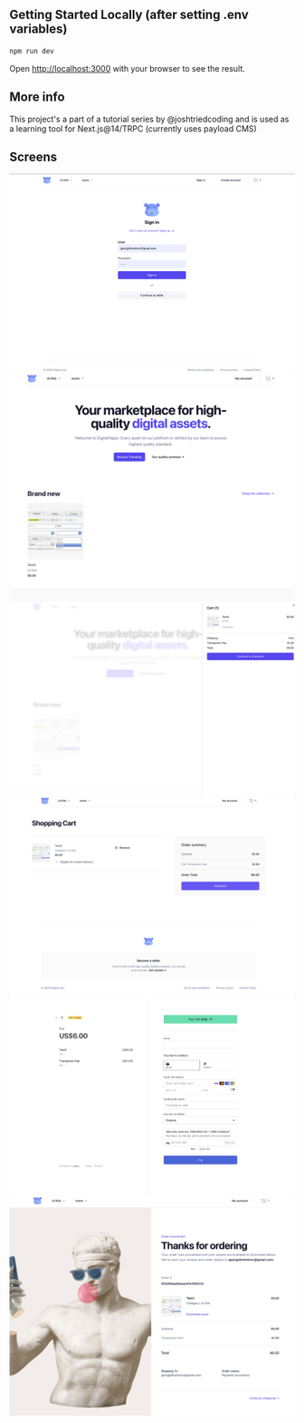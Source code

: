 ## Getting Started Locally (after setting .env variables)

```bash
npm run dev
```

Open [http://localhost:3000](http://localhost:3000) with your browser to see the result.

## More info

This project's a part of a tutorial series by @joshtriedcoding and is used as a learning tool for Next.js@14/TRPC (currently uses payload CMS)

## Screens

![Alt text](/screenshots/1.login.png?raw=true "Login")
![Alt text](/screenshots/2.landing.png?raw=true "Landing after logged in")
![Alt text](/screenshots/3.cart.png?raw=true "Cart")
![Alt text](/screenshots/4.cartFull.png?raw=true "Checkout")
![Alt text](/screenshots/5.payment.png?raw=true "Payment")
![Alt text](/screenshots/6.orderSuccess.png?raw=true "Successful order")
